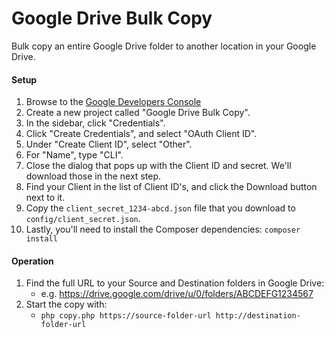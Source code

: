 Google Drive Bulk Copy
======================

Bulk copy an entire Google Drive folder to another location in your Google Drive.

#### Setup

1. Browse to the [Google Developers Console](https://console.developers.google.com)
1. Create a new project called "Google Drive Bulk Copy".
1. In the sidebar, click "Credentials".
1. Click "Create Credentials", and select "OAuth Client ID".
1. Under "Create Client ID", select "Other".
1. For "Name", type "CLI".
1. Close the dialog that pops up with the Client ID and secret. We'll download those in the next step.
1. Find your Client in the list of Client ID's, and click the Download button next to it.
1. Copy the `client_secret_1234-abcd.json` file that you download to `config/client_secret.json`.
1. Lastly, you'll need to install the Composer dependencies: `composer install`

#### Operation

1. Find the full URL to your Source and Destination folders in Google Drive:
    * e.g. https://drive.google.com/drive/u/0/folders/ABCDEFG1234567
1. Start the copy with:
    * `php copy.php https://source-folder-url http://destination-folder-url`
